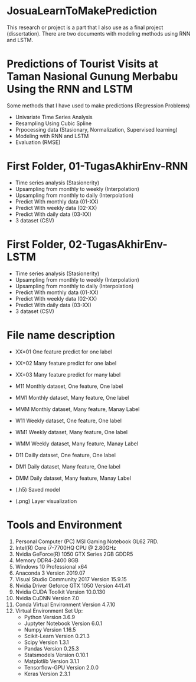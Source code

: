# JosuaLearnToMakePrediction
This research or project is a part that I also use as a final project (dissertation). 
There are two documents with modeling methods using RNN and LSTM.

# Predictions of Tourist Visits at Taman Nasional Gunung Merbabu Using the RNN and LSTM
Some methods that I have used to make predictions
(Regression Problems)
- Univariate Time Series Analysis
- Resampling Using Cubic Spline
- Prpocessing data (Stasionary, Normalization, Supervised learning)
- Modeling with RNN and LSTM
- Evaluation (RMSE)

# First Folder, 01-TugasAkhirEnv-RNN
- Time series analysis (Stasionerity)
- Upsampling from monthly to weekly (Interpolation)
- Upsampling from monthly to daily (Interpolation)
- Predict With monthly data (01-XX)
- Predict With weekly data (02-XX)
- Predict With daily data (03-XX)
- 3 dataset (CSV)

# First Folder, 02-TugasAkhirEnv-LSTM
- Time series analysis (Stasionerity)
- Upsampling from monthly to weekly (Interpolation)
- Upsampling from monthly to daily (Interpolation)
- Predict With monthly data (01-XX)
- Predict With weekly data (02-XX)
- Predict With daily data (03-XX)
- 3 dataset (CSV)

# File name description
- XX=01 One feature predict for one label
- XX=02 Many feature predict for one label
- XX=03 Many feature predict for many label

- M11   Monthly dataset, One feature, One label
- MM1   Monthly dataset, Many feature, One label
- MMM   Monthly dataset, Many feature, Manay Label
- W11   Weekly dataset, One feature, One label
- WM1   Weekly dataset, Many feature, One label
- WMM   Weekly dataset, Many feature, Manay Label
- D11   Dailly dataset, One feature, One label
- DM1   Daily dataset, Many feature, One label
- DMM   Daily dataset, Many feature, Manay Label
- (.h5) Saved model
- (.png) Layer visualization

# Tools and Environment

1. Personal Computer (PC) MSI Gaming Notebook GL62 7RD.
2. Intel(R) Core i7-7700HQ CPU @ 2.80GHz
3. Nvidia GeForce(R) 1050 GTX Series 2GB GDDR5
4. Memory DDR4-2400 8GB
5. Windows 10 Professional x64
6. Anaconda 3 Version 2019.07
7. Visual Studio Community 2017 Version 15.9.15
8. Nvidia Driver Geforce GTX 1050 Version 441.41
9. Nvidia CUDA Toolkit Version 10.0.130
10. Nvidia CuDNN Version 7.0
11. Conda Virtual Environment Version 4.7.10
12. Virtual Environment Set Up:
    - Python Version 3.6.9
    - Juptyter Notebook Version 6.0.1
    - Numpy Version 1.16.5
    - Scikit-Learn Version 0.21.3
    - Scipy Version 1.3.1
    - Pandas Version 0.25.3
    - Statsmodels Version 0.10.1
    - Matplotlib Version 3.1.1
    - Tensorflow-GPU Version 2.0.0
    - Keras Version 2.3.1

